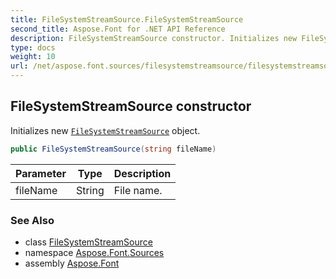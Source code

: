 ```yaml
---
title: FileSystemStreamSource.FileSystemStreamSource
second_title: Aspose.Font for .NET API Reference
description: FileSystemStreamSource constructor. Initializes new FileSystemStreamSource object
type: docs
weight: 10
url: /net/aspose.font.sources/filesystemstreamsource/filesystemstreamsource/
---
```

## FileSystemStreamSource constructor

Initializes new [`FileSystemStreamSource`](../) object.

```csharp
public FileSystemStreamSource(string fileName)
```

| Parameter | Type | Description |
| --- | --- | --- |
| fileName | String | File name. |

### See Also

* class [FileSystemStreamSource](../)
* namespace [Aspose.Font.Sources](../../filesystemstreamsource/)
* assembly [Aspose.Font](../../../)


